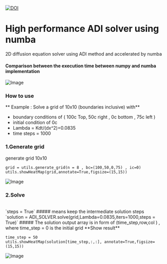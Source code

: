 [![DOI](https://zenodo.org/badge/295934862.svg)](https://zenodo.org/badge/latestdoi/295934862)

# High performance ADI solver using numba
2D diffusion equation solver using ADI method and accelerated by numba

#### Comparison between the execution time between numpy and numba implementation
![Image](https://i.imgur.com/u3chQ9p.png)

### How to use

** Example : Solve a grid of 10x10 (boundaries inclusive) with**
* boundary conditions of ( 100c Top,  50c right ,  0c bottom , 75c left  ) 
* initial condition of 0c
* Lambda = Kdt/(dx^2)=0.0835
* time steps = 1000

### 1.Generate grid

generate grid 10x10 

` grid = utils.generate_grid(n = 8 , bc=(100,50,0,75) , ic=0) ` <br>
`utils.showHeatMap(grid,annotate=True,figsize=(15,15)) `

![Image](https://i.imgur.com/xTO5MPd.png)

### 2.Solve 
<br>
`steps = True` 
##### means keep the intermediate solution steps  <br>
`solution = ADI_SOLVER.solve(grid,Lambda=0.0835,iters=1000,steps = True)`
##### The solution output array is in form of (time_step,row,col ) , where time_step = 0 is the initial grid
**Show result**

`time_step = 50 ` <br>
`utils.showHeatMap(solution[time_step,:,:], annotate=True,figsize=(15,15))`


![Image](https://i.imgur.com/JV3mJUf.png)

